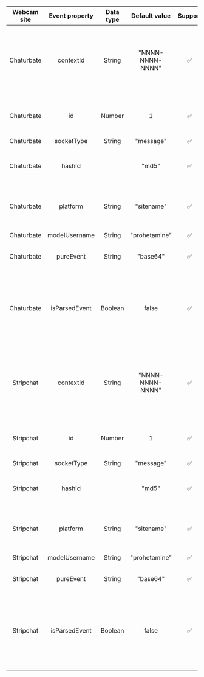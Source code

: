 | Webcam site     | Event property    | Data type | Default value    | Support    | Description    |
| :---:           | :---:             | :---:     | :---:            | :---:      | :---:          |
| Chaturbate      | contextId         | String    | "NNNN-NNNN-NNNN" | ✅         | The window ID is generated for the current window, it is reset when restarting or transitioning |
| Chaturbate      | id                | Number    | 1                | ✅         | The ordinal number of the event, always starts with 1 |
| Chaturbate      | socketType        | String    | "message"        | ✅         | <System has no definition> |
| Chaturbate      | hashId            |           | "md5"            | ✅         | Md5 hash of the event will not always be unique |
| Chaturbate      | platform          | String    | "sitename"       | ✅         | Depending on the site "chaturbate" or "stripchat" |
| Chaturbate      | modelUsername     | String    | "prohetamine"    | ✅         | Username of the model |
| Chaturbate      | pureEvent         | String    | "base64"         | ✅         | Sent as JSON to base64 |
| Chaturbate      | isParsedEvent     | Boolean   | false            | ✅         | Is the event decrypted or is not supported by the regular parser (not all events are decrypted) |
| Stripchat       | contextId         | String    | "NNNN-NNNN-NNNN" | ✅         | The window ID is generated for the current window, it is reset when restarting or transitioning |
| Stripchat       | id                | Number    | 1                | ✅         | The ordinal number of the event, always starts with 1 |
| Stripchat       | socketType        | String    | "message"        | ✅         | <System has no definition> |
| Stripchat       | hashId            |           | "md5"            | ✅         | Md5 hash of the event will not always be unique |
| Stripchat       | platform          | String    | "sitename"       | ✅         | Depending on the site "chaturbate" or "stripchat" |
| Stripchat       | modelUsername     | String    | "prohetamine"    | ✅         | Username of the model |
| Stripchat       | pureEvent         | String    | "base64"         | ✅         | Sent as JSON to base64 |
| Stripchat       | isParsedEvent     | Boolean   | false            | ✅         | Is the event decrypted or is not supported by the regular parser (not all events are decrypted) |
